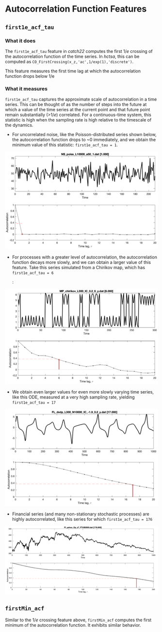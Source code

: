 # Autocorrelation Function Features

## `first1e_acf_tau`

### What it does

The `first1e_acf_tau` feature in _catch22_ computes the first 1/_e_ crossing of the autocorrelation function of the time series. In _hctsa_, this can be computed as `CO_FirstCrossing(x_z,'ac',1/exp(1),'discrete')`.

This feature measures the first time lag at which the autocorrelation function drops below 1/e

### What it measures

`first1e_acf_tau` captures the approximate scale of autocorrelation in a time series. This can be thought of as the number of steps into the future at which a value of the time series at the current point and that future point remain substantially \(&gt;1/_e_\) correlated. For a continuous-time system, this statistic is high when the sampling rate is high relative to the timescale of the dynamics.

* For uncorrelated noise, like the Poisson-distributed series shown below, the autocorrelation function drops to ~0 immediately, and we obtain the minimum value of this statistic: `first1e_acf_tau = 1`.

![](../.gitbook/assets/image%20%2811%29.png)

* For processes with a greater level of autocorrelation, the autocorrelation function decays more slowly, and we can obtain a larger value of this feature. Take this series simulated from a Chirikov map, which has `first1e_acf_tau = 6`

  :

![](../.gitbook/assets/image%20%2810%29.png)

* We obtain even larger values for even more slowly varying time series, like this ODE, measured at a very high sampling rate, yielding `first1e_acf_tau = 17`

![](../.gitbook/assets/image%20%281%29.png)

* Financial series \(and many non-stationary stochastic processes\) are highly autocorrelated, like this series for which `first1e_acf_tau = 176`

![](../.gitbook/assets/image%20%286%29.png)

## `firstMin_acf`

Similar to the 1/_e_ crossing feature above, `firstMin_acf` computes the first minimum of the autocorrelation function. It exhibits similar behavior.

